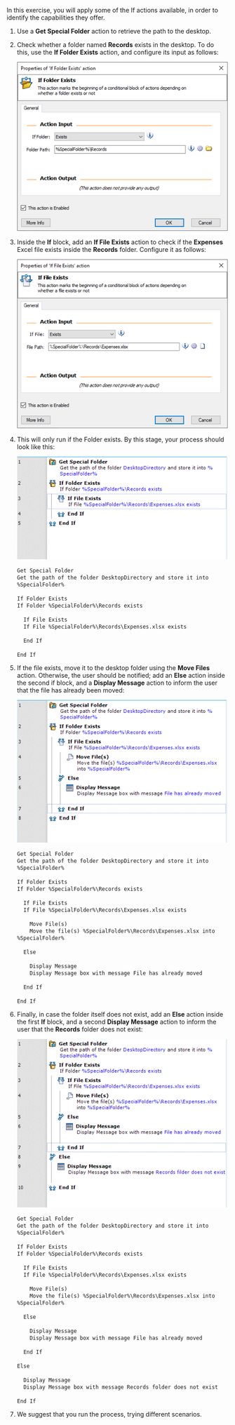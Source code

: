 In this exercise, you will apply some of the If actions available, in order to identify the capabilities they offer.

1. Use a **Get Special Folder** action to retrieve the path to the desktop.

2. Check whether a folder named **Records** exists in the desktop. To do this, use the **If Folder Exists** action, and configure its input as follows:

    ![Screenshot of Properties of 'If Folder Exists' action. If Folder is set to Exists, Folder Path is set to %SpecialFolder%\Records, and the OK button is highlighted.](..\media\if-records-folder-exists.png)

3. Inside the **If** block, add an **If File Exists** action to check if the **Expenses** Excel file exists inside the **Records** folder. Configure it as follows:

    ![Screenshot of Properties of 'If File Exists' action. If File is set to Exists, Folder Path is set to %SpecialFolder%\Records\Expenses.xlsx, and the OK button is highlighted.](..\media\if-expenses-file-exists.png)

4. This will only run if the Folder exists. By this stage, your process should look like this:

    ![Screenshot of the following If action.](..\media\initial-process-structure.png)

    ```console
    Get Special Folder
    Get the path of the folder DesktopDirectory and store it into %SpecialFolder%

    If Folder Exists
    If Folder %SpecialFolder%\Records exists

      If File Exists
      If File %SpecialFolder%\Records\Expenses.xlsx exists

      End If

    End If
    ```

5. If the file exists, move it to the desktop folder using the **Move Files** action. Otherwise, the user should be notified; add an **Else** action inside the second if block, and a **Display Message** action to inform the user that the file has already been moved:

    ![Screenshot of the following If Else action.](..\media\else-display-message.png)

    ```console
    Get Special Folder
    Get the path of the folder DesktopDirectory and store it into %SpecialFolder%

    If Folder Exists
    If Folder %SpecialFolder%\Records exists

      If File Exists
      If File %SpecialFolder%\Records\Expenses.xlsx exists

        Move File(s)
        Move the file(s) %SpecialFolder%\Records\Expenses.xlsx into %SpecialFolder%

      Else

        Display Message
        Display Message box with message File has already moved

      End If

    End If
    ```

6. Finally, in case the folder itself does not exist, add an **Else** action inside the first **If** block, and a second **Display Message** action to inform the user that the **Records** folder does not exist:

    ![Screenshot of the following Outside else action.](..\media\outside-else-display-message.png)

    ```console
    Get Special Folder
    Get the path of the folder DesktopDirectory and store it into %SpecialFolder%

    If Folder Exists
    If Folder %SpecialFolder%\Records exists

      If File Exists
      If File %SpecialFolder%\Records\Expenses.xlsx exists

        Move File(s)
        Move the file(s) %SpecialFolder%\Records\Expenses.xlsx into %SpecialFolder%

      Else

        Display Message
        Display Message box with message File has already moved

      End If

    Else

      Display Message
      Display Message box with message Records folder does not exist

    End If
    ```

7. We suggest that you run the process, trying different scenarios.
